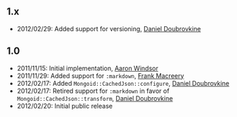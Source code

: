 1.x
---
* 2012/02/29: Added support for versioning, [Daniel Doubrovkine](http://github.com/dblock)

1.0
---

* 2011/11/15: Initial implementation, [Aaron Windsor](http://github.com/aaw)
* 2011/11/29: Added support for `:markdown`, [Frank Macreery](http://github.com/macreery)
* 2012/02/17: Added `Mongoid::CachedJson::configure`, [Daniel Doubrovkine](http://github.com/dblock)
* 2012/02/17: Retired support for `:markdown` in favor of `Mongoid::CachedJson::transform`, [Daniel Doubrovkine](http://github.com/dblock)
* 2012/02/20: Initial public release
